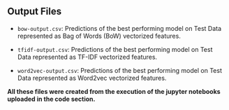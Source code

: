 ## Output Files

* `bow-output.csv`: Predictions of the best performing model on Test Data represented as Bag of Words (BoW) vectorized features.

* `tfidf-output.csv`: Predictions of the best performing model on Test Data represented as TF-IDF vectorized features.

* `word2vec-output.csv`: Predictions of the best performing model on Test Data represented as Word2vec vectorized features.

**All these files were created from the execution of the jupyter notebooks uploaded in the code section.**
